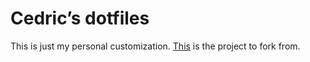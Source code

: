 # Cedric’s dotfiles

This is just my personal customization.
[This](https://github.com/mathiasbynens/dotfiles) is the project to fork from.
